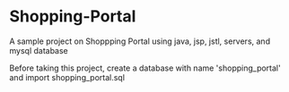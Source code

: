 # Shopping-Portal
A sample project on Shoppping Portal using java, jsp, jstl, servers, and mysql database

Before taking this project, create a database with name 'shopping_portal' and import shopping_portal.sql
